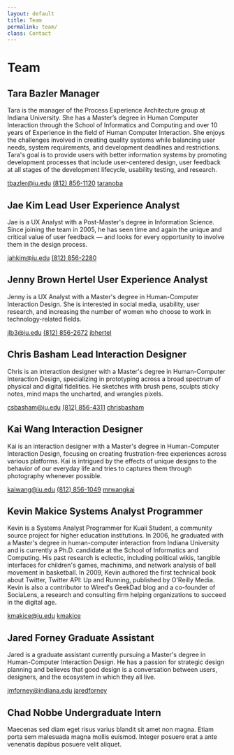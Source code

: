 ```yaml
---
layout: default
title: Team
permalink: team/
class: Contact
---
```


# Team

## Tara Bazler <span class="subtitle">Manager</span>
Tara is the manager of the Process Experience Architecture group at Indiana University. She has a Master’s degree in Human Computer Interaction through the School of Informatics and Computing and over 10 years of Experience in the field of Human Computer Interaction. She enjoys the challenges involved in creating quality systems while balancing user needs, system requirements, and development deadlines and restrictions. Tara's goal is to provide users with better information systems by promoting development processes that include user-centered design, user feedback at all stages of the development lifecycle, usability testing, and research.

<a href="mailto:tbazler@iu.edu" class="Contact-method Contact-method--email">tbazler@iu.edu</a>
<a href="tel:+18128561120" class="Contact-method Contact-method--tel tel">(812) 856-1120</a>
<a href="https://twitter.com/taranoba" title="Follow Tara on Twitter" class="Contact-method Contact-method--twitter">taranoba</a>

## Jae Kim <span class="subtitle">Lead User Experience Analyst</span>
Jae is a UX Analyst with a Post-Master's degree in Information Science. Since joining the team in 2005, he has seen time and again the unique and critical value of user feedback &mdash; and looks for every opportunity to involve them in the design process.

<a href="mailto:jahkim@iu.edu" class="Contact-method Contact-method--email">jahkim@iu.edu</a>
<a href="tel:+18128562280" class="Contact-method Contact-method--tel tel">(812) 856-2280</a>

## Jenny Brown Hertel <span class="subtitle">User Experience Analyst</span>
Jenny is a UX Analyst with a Master's degree in Human-Computer Interaction Design. She is interested in social media, usability, user research, and increasing the number of women who choose to work in technology-related fields.

<a href="mailto:jlb3@iu.edu" class="Contact-method Contact-method--email">jlb3@iu.edu</a>
<a href="tel:+18128562672" class="Contact-method Contact-method--tel tel">(812) 856-2672</a>
<a href="https://twitter.com/jbhertel" title="Follow Jenny on Twitter" class="Contact-method Contact-method--twitter">jbhertel</a>

## Chris Basham <span class="subtitle">Lead Interaction Designer</span>
Chris is an interaction designer with a Master's degree in Human-Computer Interaction Design, specializing in prototyping across a broad spectrum of physical and digital fidelities. He sketches with brush pens, sculpts sticky notes, mind maps the uncharted, and wrangles pixels.

<a href="mailto:csbasham@iu.edu" class="Contact-method Contact-method--email">csbasham@iu.edu</a>
<a href="tel:+18128564311" class="Contact-method Contact-method--tel tel">(812) 856-4311</a>
<a href="https://twitter.com/chrisbasham" title="Follow Chris on Twitter" class="Contact-method Contact-method--twitter">chrisbasham</a>

## Kai Wang <span class="subtitle">Interaction Designer</span>
Kai is an interaction designer with a Master's degree in Human-Computer Interaction Design, focusing on creating frustration-free experiences across various platforms. Kai is intrigued by the effects of unique designs to the behavior of our everyday life and tries to captures them through photography whenever possible.

<a href="mailto:kaiwang@iu.edu" class="Contact-method Contact-method--email">kaiwang@iu.edu</a>
<a href="tel:+18128561049" class="Contact-method Contact-method--tel tel">(812) 856-1049</a>
<a href="https://twitter.com/mrwangkai" title="Follow Kai on Twitter" class="Contact-method Contact-method--twitter">mrwangkai</a>

## Kevin Makice <span class="subtitle">Systems Analyst Programmer</span>
Kevin is a Systems Analyst Programmer for Kuali Student, a community source project for higher education institutions. In 2006, he graduated with a Master's degree in human-computer interaction from Indiana University and is currently a Ph.D. candidate at the School of Informatics and Computing. His past research is eclectic, including political wikis, tangible interfaces for children's games, machinima, and network analysis of ball movement in basketball. In 2009, Kevin authored the first technical book about Twitter, Twitter API: Up and Running, published by O'Reilly Media. Kevin is also a contributor to Wired's GeekDad blog and a co-founder of SociaLens, a research and consulting firm helping organizations to succeed in the digital age.

<a href="mailto:kmakice@iu.edu" class="Contact-method Contact-method--email">kmakice@iu.edu</a>
<a href="https://twitter.com/kmakice" title="Follow Kevin on Twitter" class="Contact-method Contact-method--twitter">kmakice</a>

## Jared Forney <span class="subtitle">Graduate Assistant</span>
Jared is a graduate assistant currently pursuing a Master's degree in Human-Computer Interaction Design. He has a passion for strategic design planning and believes that good design is a conversation between users, designers, and the ecosystem in which they all live. 

<a href="mailto:jmforney@indiana.edu" class="Contact-method Contact-method--email">jmforney@indiana.edu</a>
<a href="https://twitter.com/jaredforney" title="Follow Jared on Twitter" class="Contact-method Contact-method--twitter">jaredforney</a>

## Chad Nobbe <span class="subtitle">Undergraduate Intern</span>
Maecenas sed diam eget risus varius blandit sit amet non magna. Etiam porta sem malesuada magna mollis euismod. Integer posuere erat a ante venenatis dapibus posuere velit aliquet.